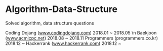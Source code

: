 # Algorithm-Data-Structure
Solved algorithm, data structure questions

Coding Dojang (www.codingdojang.com) 2018.01 ~ 2018.05 \n
Baekjoon (www.acmicpc.net) 2018.08 ~ 2018.11
Programmers (programmers.co.kr) 2018.12 ~ 
Hackerrank (www.hackerrank.com) 2018.12 ~
